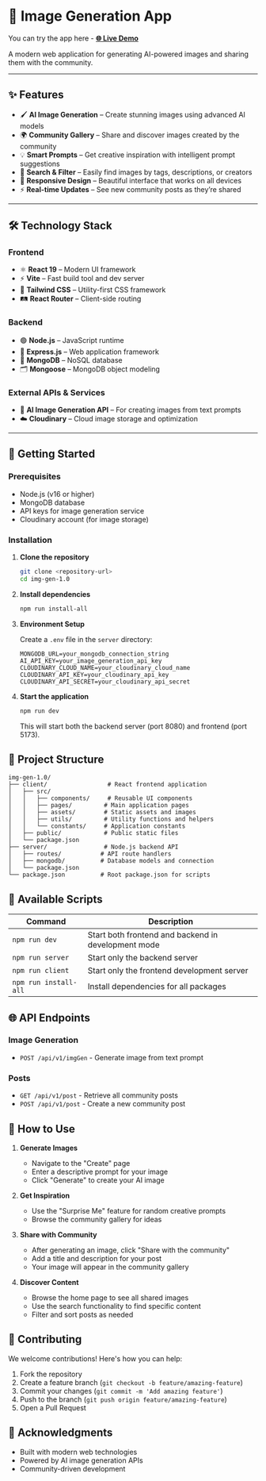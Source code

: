 # 🎨 Image Generation App  
You can try the app here - **[🌐 Live Demo](https://img-gen-image-generator.netlify.app)**  

A modern web application for generating AI-powered images and sharing them with the community.  

---

## ✨ Features  

- 🖌️ **AI Image Generation** – Create stunning images using advanced AI models  
- 🌍 **Community Gallery** – Share and discover images created by the community  
- 💡 **Smart Prompts** – Get creative inspiration with intelligent prompt suggestions  
- 🔎 **Search & Filter** – Easily find images by tags, descriptions, or creators  
- 📱 **Responsive Design** – Beautiful interface that works on all devices  
- ⚡ **Real-time Updates** – See new community posts as they’re shared  

---

## 🛠️ Technology Stack  

### **Frontend**  
- ⚛️ **React 19** – Modern UI framework  
- ⚡ **Vite** – Fast build tool and dev server  
- 🎨 **Tailwind CSS** – Utility-first CSS framework  
- 🛤️ **React Router** – Client-side routing  

### **Backend**  
- 🟢 **Node.js** – JavaScript runtime  
- 🚀 **Express.js** – Web application framework  
- 🍃 **MongoDB** – NoSQL database  
- 🗂️ **Mongoose** – MongoDB object modeling  

### **External APIs & Services**  
- 🤖 **AI Image Generation API** – For creating images from text prompts  
- ☁️ **Cloudinary** – Cloud image storage and optimization  

---

## 🚀 Getting Started

### Prerequisites

- Node.js (v16 or higher)
- MongoDB database
- API keys for image generation service
- Cloudinary account (for image storage)

### Installation

1. **Clone the repository**
   ```bash
   git clone <repository-url>
   cd img-gen-1.0
   ```

2. **Install dependencies**
   ```bash
   npm run install-all
   ```

3. **Environment Setup**
   
   Create a `.env` file in the `server` directory:
   ```env
   MONGODB_URL=your_mongodb_connection_string
   AI_API_KEY=your_image_generation_api_key
   CLOUDINARY_CLOUD_NAME=your_cloudinary_cloud_name
   CLOUDINARY_API_KEY=your_cloudinary_api_key
   CLOUDINARY_API_SECRET=your_cloudinary_api_secret
   ```

4. **Start the application**
   ```bash
   npm run dev
   ```

   This will start both the backend server (port 8080) and frontend (port 5173).

## 📁 Project Structure

```
img-gen-1.0/
├── client/                 # React frontend application
│   ├── src/
│   │   ├── components/     # Reusable UI components
│   │   ├── pages/         # Main application pages
│   │   ├── assets/        # Static assets and images
│   │   ├── utils/         # Utility functions and helpers
│   │   └── constants/     # Application constants
│   ├── public/            # Public static files
│   └── package.json
├── server/                # Node.js backend API
│   ├── routes/           # API route handlers
│   ├── mongodb/          # Database models and connection
│   └── package.json
└── package.json          # Root package.json for scripts
```

## 🔧 Available Scripts

| Command | Description |
|---------|-------------|
| `npm run dev` | Start both frontend and backend in development mode |
| `npm run server` | Start only the backend server |
| `npm run client` | Start only the frontend development server |
| `npm run install-all` | Install dependencies for all packages |

## 🌐 API Endpoints

### Image Generation
- `POST /api/v1/imgGen` - Generate image from text prompt

### Posts
- `GET /api/v1/post` - Retrieve all community posts
- `POST /api/v1/post` - Create a new community post

## 🎨 How to Use

1. **Generate Images**
   - Navigate to the "Create" page
   - Enter a descriptive prompt for your image
   - Click "Generate" to create your AI image

2. **Get Inspiration**
   - Use the "Surprise Me" feature for random creative prompts
   - Browse the community gallery for ideas

3. **Share with Community**
   - After generating an image, click "Share with the community"
   - Add a title and description for your post
   - Your image will appear in the community gallery

4. **Discover Content**
   - Browse the home page to see all shared images
   - Use the search functionality to find specific content
   - Filter and sort posts as needed

## 🤝 Contributing

We welcome contributions! Here's how you can help:

1. Fork the repository
2. Create a feature branch (`git checkout -b feature/amazing-feature`)
3. Commit your changes (`git commit -m 'Add amazing feature'`)
4. Push to the branch (`git push origin feature/amazing-feature`)
5. Open a Pull Request

## 🙏 Acknowledgments

- Built with modern web technologies
- Powered by AI image generation APIs
- Community-driven development
